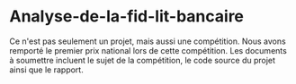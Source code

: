 # Analyse-de-la-fid-lit-bancaire
Ce n'est pas seulement un projet, mais aussi une compétition. Nous avons remporté le premier prix national lors de cette compétition. Les documents à soumettre incluent le sujet de la compétition, le code source du projet ainsi que le rapport.

